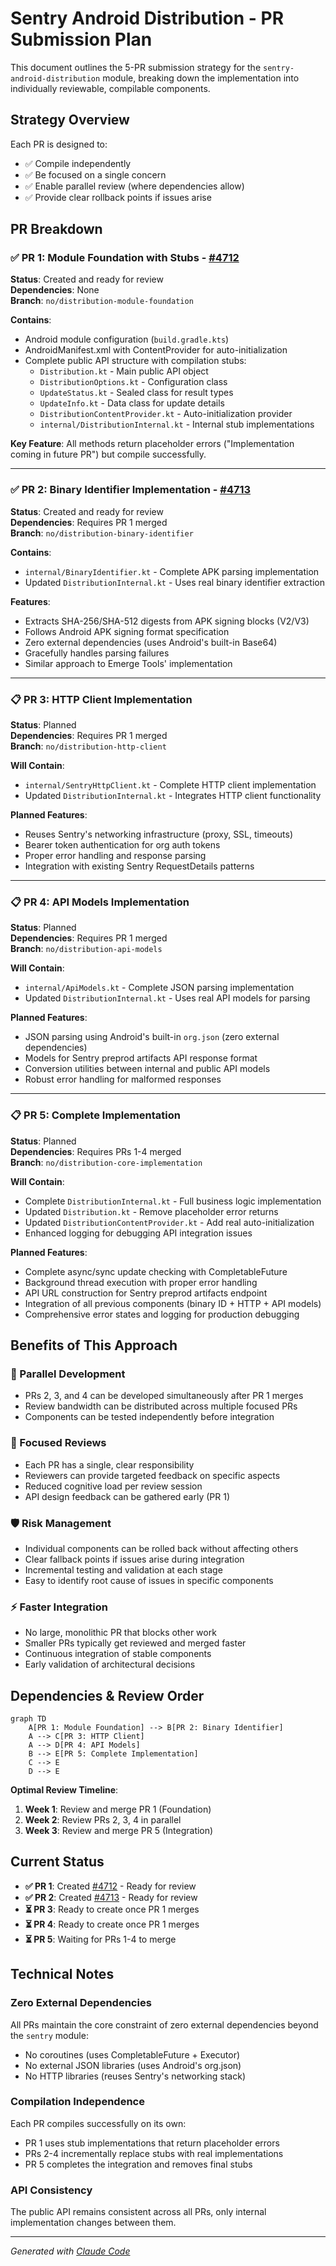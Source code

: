 # Sentry Android Distribution - PR Submission Plan

This document outlines the 5-PR submission strategy for the `sentry-android-distribution` module, breaking down the implementation into individually reviewable, compilable components.

## Strategy Overview

Each PR is designed to:
- ✅ Compile independently 
- ✅ Be focused on a single concern
- ✅ Enable parallel review (where dependencies allow)
- ✅ Provide clear rollback points if issues arise

## PR Breakdown

### ✅ PR 1: Module Foundation with Stubs - [#4712](https://github.com/getsentry/sentry-java/pull/4712)
**Status**: Created and ready for review  
**Dependencies**: None  
**Branch**: `no/distribution-module-foundation`

**Contains**:
- Android module configuration (`build.gradle.kts`)
- AndroidManifest.xml with ContentProvider for auto-initialization
- Complete public API structure with compilation stubs:
  - `Distribution.kt` - Main public API object
  - `DistributionOptions.kt` - Configuration class
  - `UpdateStatus.kt` - Sealed class for result types
  - `UpdateInfo.kt` - Data class for update details
  - `DistributionContentProvider.kt` - Auto-initialization provider
  - `internal/DistributionInternal.kt` - Internal stub implementations

**Key Feature**: All methods return placeholder errors ("Implementation coming in future PR") but compile successfully.

---

### ✅ PR 2: Binary Identifier Implementation - [#4713](https://github.com/getsentry/sentry-java/pull/4713)
**Status**: Created and ready for review  
**Dependencies**: Requires PR 1 merged  
**Branch**: `no/distribution-binary-identifier`

**Contains**:
- `internal/BinaryIdentifier.kt` - Complete APK parsing implementation
- Updated `DistributionInternal.kt` - Uses real binary identifier extraction

**Features**:
- Extracts SHA-256/SHA-512 digests from APK signing blocks (V2/V3)
- Follows Android APK signing format specification
- Zero external dependencies (uses Android's built-in Base64)
- Gracefully handles parsing failures
- Similar approach to Emerge Tools' implementation

---

### 📋 PR 3: HTTP Client Implementation
**Status**: Planned  
**Dependencies**: Requires PR 1 merged  
**Branch**: `no/distribution-http-client`

**Will Contain**:
- `internal/SentryHttpClient.kt` - Complete HTTP client implementation
- Updated `DistributionInternal.kt` - Integrates HTTP client functionality

**Planned Features**:
- Reuses Sentry's networking infrastructure (proxy, SSL, timeouts)
- Bearer token authentication for org auth tokens
- Proper error handling and response parsing
- Integration with existing Sentry RequestDetails patterns

---

### 📋 PR 4: API Models Implementation  
**Status**: Planned  
**Dependencies**: Requires PR 1 merged  
**Branch**: `no/distribution-api-models`

**Will Contain**:
- `internal/ApiModels.kt` - Complete JSON parsing implementation
- Updated `DistributionInternal.kt` - Uses real API models for parsing

**Planned Features**:
- JSON parsing using Android's built-in `org.json` (zero external dependencies)
- Models for Sentry preprod artifacts API response format
- Conversion utilities between internal and public API models
- Robust error handling for malformed responses

---

### 📋 PR 5: Complete Implementation
**Status**: Planned  
**Dependencies**: Requires PRs 1-4 merged  
**Branch**: `no/distribution-core-implementation`

**Will Contain**:
- Complete `DistributionInternal.kt` - Full business logic implementation
- Updated `Distribution.kt` - Remove placeholder error returns
- Updated `DistributionContentProvider.kt` - Add real auto-initialization
- Enhanced logging for debugging API integration issues

**Planned Features**:
- Complete async/sync update checking with CompletableFuture
- Background thread execution with proper error handling
- API URL construction for Sentry preprod artifacts endpoint
- Integration of all previous components (binary ID + HTTP + API models)
- Comprehensive error states and logging for production debugging

## Benefits of This Approach

### 🔄 Parallel Development
- PRs 2, 3, and 4 can be developed simultaneously after PR 1 merges
- Review bandwidth can be distributed across multiple focused PRs
- Components can be tested independently before integration

### 🎯 Focused Reviews  
- Each PR has a single, clear responsibility
- Reviewers can provide targeted feedback on specific aspects
- Reduced cognitive load per review session
- API design feedback can be gathered early (PR 1)

### 🛡️ Risk Management
- Individual components can be rolled back without affecting others  
- Clear fallback points if issues arise during integration
- Incremental testing and validation at each stage
- Easy to identify root cause of issues in specific components

### ⚡ Faster Integration
- No large, monolithic PR that blocks other work
- Smaller PRs typically get reviewed and merged faster
- Continuous integration of stable components
- Early validation of architectural decisions

## Dependencies & Review Order

```mermaid
graph TD
    A[PR 1: Module Foundation] --> B[PR 2: Binary Identifier]
    A --> C[PR 3: HTTP Client] 
    A --> D[PR 4: API Models]
    B --> E[PR 5: Complete Implementation]
    C --> E
    D --> E
```

**Optimal Review Timeline**:
1. **Week 1**: Review and merge PR 1 (Foundation)
2. **Week 2**: Review PRs 2, 3, 4 in parallel
3. **Week 3**: Review and merge PR 5 (Integration)

## Current Status

- **✅ PR 1**: Created [#4712](https://github.com/getsentry/sentry-java/pull/4712) - Ready for review
- **✅ PR 2**: Created [#4713](https://github.com/getsentry/sentry-java/pull/4713) - Ready for review  
- **⏳ PR 3**: Ready to create once PR 1 merges
- **⏳ PR 4**: Ready to create once PR 1 merges
- **⏳ PR 5**: Waiting for PRs 1-4 to merge

## Technical Notes

### Zero External Dependencies
All PRs maintain the core constraint of zero external dependencies beyond the `sentry` module:
- No coroutines (uses CompletableFuture + Executor)
- No external JSON libraries (uses Android's org.json)
- No HTTP libraries (reuses Sentry's networking stack)

### Compilation Independence
Each PR compiles successfully on its own:
- PR 1 uses stub implementations that return placeholder errors
- PRs 2-4 incrementally replace stubs with real implementations
- PR 5 completes the integration and removes final stubs

### API Consistency
The public API remains consistent across all PRs, only internal implementation changes between them.

---

*Generated with [Claude Code](https://claude.ai/code)*
